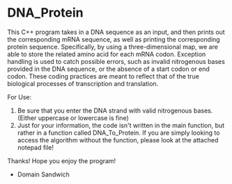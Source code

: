 # DNA_Protein
This C++ program takes in a DNA sequence as an input, and then prints out the corresponding mRNA sequence, as well as printing the corresponding protein sequence.
Specifically, by using a three-dimensional map, we are able to store the related amino acid for each mRNA codon. 
Exception handling is used to catch possible errors, such as invalid nitrogenous bases provided in the DNA sequence, or the absence of a start codon or end codon. These coding practices are meant to reflect that of the true biological processes of transcription and translation.

For Use:

1. Be sure that you enter the DNA strand with valid nitrogenous bases. (Either uppercase or lowercase is fine)
2. Just for your information, the code isn't written in the main function, but rather in a function called DNA_To_Protein. If you are simply looking to access the algorithm without the function, please look at the attached notepad file!

Thanks! Hope you enjoy the program!

- Domain Sandwich
